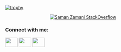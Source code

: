 [![trophy](https://github-profile-trophy.vercel.app/?username=samanzamani&no-frame=true)](https://github.com/samanzamani)
<center>
  
[![Saman Zamani StackOverflow](https://github-readme-stackoverflow.vercel.app/?userID=2843041)](https://stackoverflow.com/users/2843041/saman)
  
</center>

<h3 align="left">Connect with me:</h3>
<p align="left">
<a href="your link" target="blank"><img align="center" src="https://cdn.jsdelivr.net/npm/simple-icons@3.0.1/icons/twitter.svg" alt="" height="30" width="40" /></a>
<a href="your link" target="blank"><img align="center" src="https://cdn.jsdelivr.net/npm/simple-icons@3.0.1/icons/linkedin.svg" alt="" height="30" width="40" /></a>
<a href="your link" target="blank"><img align="center" src="https://cdn.jsdelivr.net/npm/simple-icons@3.0.1/icons/instagram.svg" alt="" height="30" width="40" /></a>
</p>
